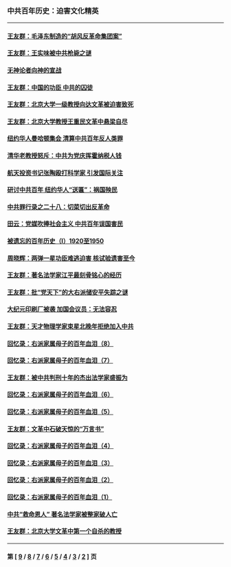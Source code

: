 ### 中共百年历史：迫害文化精英
---
#### [王友群：毛泽东制造的“胡风反革命集团案”](../../pages/nf1176111/n13324909.md?10270430) 
#### [王友群：王实味被中共枪毙之谜](../../pages/nf1176111/n13307502.md?10270430) 
#### [无神论者向神的宣战](../../pages/nf1176111/n13281535.md?10270430) 
#### [王友群：中国的功臣 中共的囚徒](../../pages/nf1176111/n13291790.md?10270430) 
#### [王友群：北京大学一级教授向达文革被迫害致死](../../pages/nf1176111/n13150966.md?10270430) 
#### [王友群：北京大学教授王重民文革中悬梁自尽](../../pages/nf1176111/n13084645.md?10270430) 
#### [纽约华人曼哈顿集会 清算中共百年反人类罪](../../pages/nf1176111/n13084157.md?10270430) 
#### [清华老教授怒斥：中共为党庆挥霍纳税人钱](../../pages/nf1176111/n13071430.md?10270430) 
#### [航天投资书记张陶殴打科学家 引发国际关注](../../pages/nf1176111/n13069132.md?10270430) 
#### [研讨中共百年 纽约华人“送匾”：祸国殃民](../../pages/nf1176111/n13057367.md?10270430) 
#### [中共罪行录之二十八：切菜切出反革命](../../pages/nf1176111/n13030600.md?10270430) 
#### [田云：党媒吹捧社会主义 中共百年误国害民](../../pages/nf1176111/n13006682.md?10270430) 
#### [被遗忘的百年历史（I）1920至1950](../../pages/nf1176111/n12986411.md?10270430) 
#### [周晓辉：两弹一星功臣难逃迫害 核试验遗害至今](../../pages/nf1176111/n12974997.md?10270430) 
#### [王友群：著名法学家江平最刻骨铭心的经历](../../pages/nf1176111/n12970787.md?10270430) 
#### [王友群：批“党天下”的大右派储安平失踪之谜](../../pages/nf1176111/n12954229.md?10270430) 
#### [大纪元印刷厂被袭 加国会议员：无法容忍](../../pages/nf1176111/n12883028.md?10270430) 
#### [王友群：天才物理学家束星北晚年拒绝加入中共](../../pages/nf1176111/n12792913.md?10270430) 
#### [回忆录：右派家属母子的百年血泪（8）](../../pages/nf1176111/n12706196.md?10270430) 
#### [回忆录：右派家属母子的百年血泪（7）](../../pages/nf1176111/n12706191.md?10270430) 
#### [王友群：被中共判刑十年的杰出法学家盛振为](../../pages/nf1176111/n12706141.md?10270430) 
#### [回忆录：右派家属母子的百年血泪（6）](../../pages/nf1176111/n12698863.md?10270430) 
#### [回忆录：右派家属母子的百年血泪（5）](../../pages/nf1176111/n12692515.md?10270430) 
#### [王友群：文革中石破天惊的“万言书”](../../pages/nf1176111/n12690994.md?10270430) 
#### [回忆录：右派家属母子的百年血泪（4）](../../pages/nf1176111/n12686410.md?10270430) 
#### [回忆录：右派家属母子的百年血泪（3）](../../pages/nf1176111/n12683820.md?10270430) 
#### [回忆录：右派家属母子的百年血泪（2）](../../pages/nf1176111/n12679738.md?10270430) 
#### [回忆录：右派家属母子的百年血泪（1）](../../pages/nf1176111/n12678112.md?10270430) 
#### [中共“救命恩人” 著名法学家被整家破人亡](../../pages/nf1176111/n12658168.md?10270430) 
#### [王友群：北京大学文革中第一个自杀的教授](../../pages/nf1176111/n12632697.md?10270430) 

---
#### 第 [ [9](./9.md?10270430) / [8](./8.md?10270430) / [7](./7.md?10270430) / [6](./6.md?10270430) / [5](./5.md?10270430) / [4](./4.md?10270430) / [3](./3.md?10270430) / [2](./2.md?10270430) ] 页
